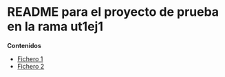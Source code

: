 # README para el proyecto de prueba en la rama ut1ej1

**Contenidos**
- [Fichero 1](app/src/main/docs/f1.txt)
- [Fichero 2](app/src/main/docs/f2.txt)